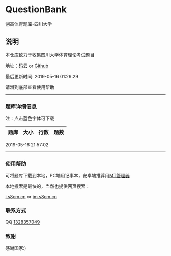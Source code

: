 # QuestionBank

创高体育题库-四川大学

## 说明

本仓库致力于收集四川大学体育理论考试题目  

地址：<a href="https://gitee.com/cherry-l/QuestionBank" target="_blank">码云</a> or <a href="https://github.com/s8cm/QuestionBank" target="_blank">Github</a>

最后更新时间: 2019-05-16 01:29:29  

请滑到底部查看使用帮助

* * *

### 题库详细信息

注：点击蓝色字体可下载  

题库 | 大小 | 行数 | 题数
-|-|-|-
2019-05-16 21:57:02  


* * *

### 使用帮助

可将题库下载到本地，PC端用记事本，安卓端推荐用<a href="https://www.coolapk.com/apk/bin.mt.plus" target="_blank">MT管理器</a>  

本地搜索是最快的，当然也提供网页搜索：

<a href="http://i.s8cm.cn/" target="_blank">i.s8cm.cn</a>
 or 
<a href="http://im.s8cm.cn/" target="_blank">im.s8cm.cn</a>

### 联系方式

QQ <a href="http://wpa.qq.com/msgrd?v=3&uin=1328357049&site=qq&menu=yes" target="_blank">1328357049</a>  

### 致谢

感谢国家:)

